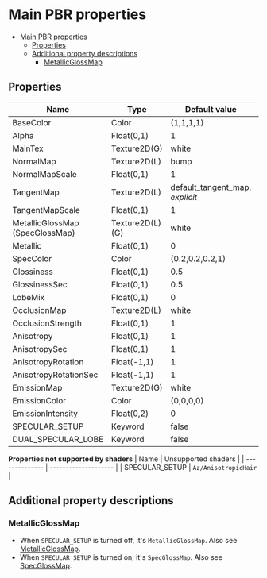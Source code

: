 # Main PBR properties

- [Main PBR properties](#main-pbr-properties)
  - [Properties](#properties)
  - [Additional property descriptions](#additional-property-descriptions)
    - [MetallicGlossMap](#metallicglossmap)

## Properties
| Name                            | Type            | Default value                   | Description                                                                                |
| ------------------------------- | --------------- | ------------------------------- | ------------------------------------------------------------------------------------------ |
| BaseColor                       | Color           | (1,1,1,1)                       | See [BaseColor](../common/pbr_property_descriptions.md#basecolor).                         |
| Alpha                           | Float(0,1)      | 1                               | See [Alpha](../common/pbr_property_descriptions.md#alpha).                                 |
| MainTex                         | Texture2D(G)    | white                           | See [MainTex](../common/pbr_property_descriptions.md#maintex).                             |
| NormalMap                       | Texture2D(L)    | bump                            | See [NormalMap](../common/pbr_property_descriptions.md#normalmap).                         |
| NormalMapScale                  | Float(0,1)      | 1                               | See [NormalMapScale](../common/pbr_property_descriptions.md#normalmapscale).               |
| TangentMap                      | Texture2D(L)    | default_tangent_map, *explicit* | See [TangentMap](../common/pbr_property_descriptions.md#tangentmap).                       |
| TangentMapScale                 | Float(0,1)      | 1                               | See [TangentMapScale](../common/pbr_property_descriptions.md#tangentmapscale).             |
| MetallicGlossMap (SpecGlossMap) | Texture2D(L)(G) | white                           | See [Additional property descriptions/MetallicGlossMap](#metallicglossmap).                |
| Metallic                        | Float(0,1)      | 0                               | See [Metallic](../common/pbr_property_descriptions.md#metallic).                           |
| SpecColor                       | Color           | (0.2,0.2,0.2,1)                 | See [SpecColor](../common/pbr_property_descriptions.md#speccolor).                         |
| Glossiness                      | Float(0,1)      | 0.5                             | See [Glossiness](../common/pbr_property_descriptions.md#glossiness).                       |
| GlossinessSec                   | Float(0,1)      | 0.5                             | See [GlossinessSec](../common/pbr_property_descriptions.md#glossinesssec).                 |
| LobeMix                         | Float(0,1)      | 0                               | See [LobeMix](../common/pbr_property_descriptions.md#lobemix).                             |
| OcclusionMap                    | Texture2D(L)    | white                           | See [OcclusionMap](../common/pbr_property_descriptions.md#occlusionmap).                   |
| OcclusionStrength               | Float(0,1)      | 1                               | See [OcclusionStrength](../common/pbr_property_descriptions.md#occlusionstrength).         |
| Anisotropy                      | Float(0,1)      | 1                               | See [Anisotropy](../common/pbr_property_descriptions.md#anisotropy).                       |
| AnisotropySec                   | Float(0,1)      | 1                               | See [AnisotropySec](../common/pbr_property_descriptions.md#anisotropysec).                 |
| AnisotropyRotation              | Float(-1,1)     | 1                               | See [AnisotropyRotation](../common/pbr_property_descriptions.md#anisotropyrotation).       |
| AnisotropyRotationSec           | Float(-1,1)     | 1                               | See [AnisotropyRotationSec](../common/pbr_property_descriptions.md#anisotropyrotationsec). |
| EmissionMap                     | Texture2D(G)    | white                           | See [EmissionMap](../common/pbr_property_descriptions.md#emissionmap).                     |
| EmissionColor                   | Color           | (0,0,0,0)                       | See [EmissionColor](../common/pbr_property_descriptions.md#emissioncolor).                 |
| EmissionIntensity               | Float(0,2)      | 0                               | See [EmissionIntensity](../common/pbr_property_descriptions.md#emissionintensity).         |
| SPECULAR_SETUP                  | Keyword         | false                           | See [SPECULAR_SETUP](../common/pbr_property_descriptions.md#specular_setup).               |
| DUAL_SPECULAR_LOBE              | Keyword         | false                           | See [DUAL_SPECULAR_LOBE](../common/pbr_property_descriptions.md#dual_specular_lobe).       |

**Properties not supported by shaders**
| Name           | Unsupported shaders  |
| -------------- | -------------------- |
| SPECULAR_SETUP | `Az/AnisotropicHair` |

## Additional property descriptions
### MetallicGlossMap
- When `SPECULAR_SETUP` is turned off, it's `MetallicGlossMap`. Also see [MetallicGlossMap](../common/pbr_property_descriptions.md#metallicglossmap).
- When `SPECULAR_SETUP` is turned on, it's `SpecGlossMap`. Also see [SpecGlossMap](../common/pbr_property_descriptions.md#specglossmap).
